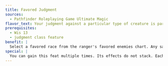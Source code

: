 ```yaml
---
title: Favored Judgment
sources:
  - Pathfinder Roleplaying Game Ultimate Magic
flavor_text: Your judgment against a particular type of creature is particularly harsh.
prerequisites:
  - Wis 13
  - judgment class feature
benefit: |
  Select a favored race from the ranger's favored enemies chart. Any sacred or profane bonus you gain from a judgment is 1 higher for attacks you make against or take from creatures that match the selected favored enemy.
special: |
  You can gain this feat multiple times. Its effects do not stack. Each time you take the feat, it applies to a different favored enemy.
---
```


